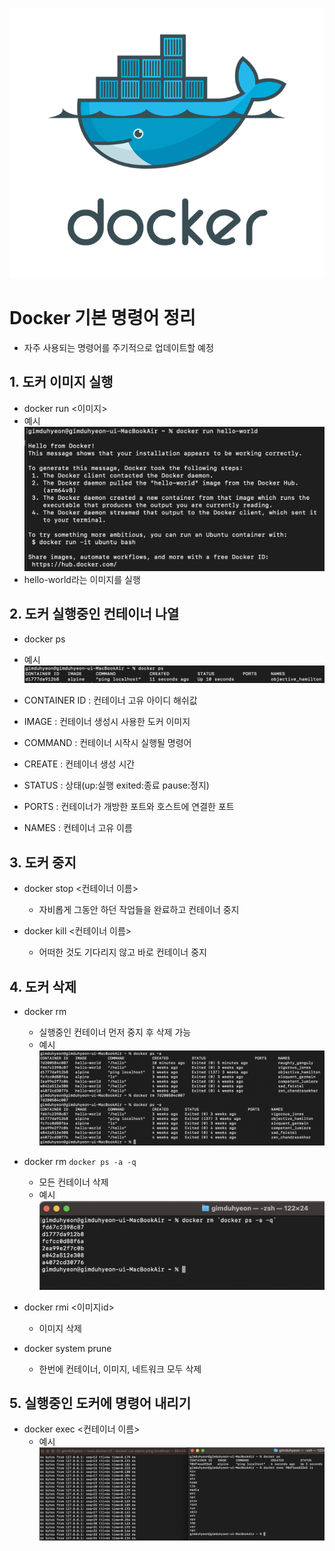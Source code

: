![alt text](<img/도커 기본이미지.png>)
# Docker 기본 명령어 정리
- 자주 사용되는 명령어를 주기적으로 업데이트할 예정

## 1. 도커 이미지 실행
- docker run <이미지>
- 예시
![alt text](<img/도커 이미지 실행 예시.png>)
- hello-world라는 이미지를 실행

## 2. 도커 실행중인 컨테이너 나열
- docker ps
- 예시
![alt text](<img/도커 실행중인 컨테이너 나열 예시.png>)

- CONTAINER ID : 컨테이너 고유 아이디 해쉬값
- IMAGE : 컨테이너 생성시 사용한 도커 이미지
- COMMAND : 컨테이너 시작시 실행될 명령어
- CREATE : 컨테이너 생성 시간
- STATUS : 상태(up:실행 exited:종료 pause:정지)
- PORTS : 컨테이너가 개방한 포트와 호스트에 연결한 포트
- NAMES : 컨테이너 고유 이름

## 3. 도커 중지
- docker stop <컨테이너 이름>
  - 자비롭게 그동안 하던 작업들을 완료하고 컨테이너 중지

- docker kill <컨테이너 이름>
  - 어떠한 것도 기다리지 않고 바로 컨테이너 중지

## 4. 도커 삭제
- docker rm 
  - 실행중인 컨테이너 먼저 중지 후 삭제 가능
  - 예시
  ![alt text](<img/도커 삭제 예시.png>)

- docker rm `docker ps -a -q`
  - 모든 컨테이너 삭제
  - 예시
  ![alt text](<img/도커 모든컨테이너 삭제 예시.png>)

- docker rmi <이미지id>
  - 이미지 삭제

- docker system prune
  - 한번에 컨테이너, 이미지, 네트워크 모두 삭제

## 5. 실행중인 도커에 명령어 내리기
- docker exec <컨테이너 이름>
  - 예시
![alt text](<img/도커 실행중인 도커에 명령어 내리기 예시.png>)